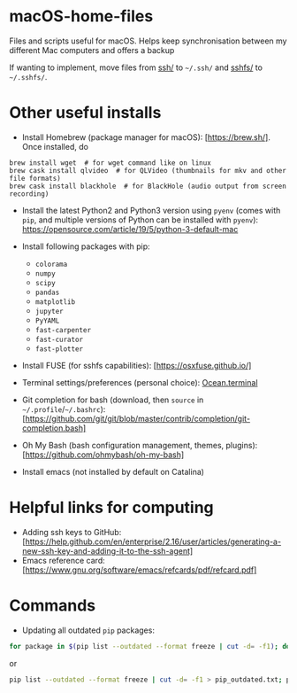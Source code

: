 # macOS-home-files
Files and scripts useful for macOS. Helps keep synchronisation between my different Mac computers and offers a backup

If wanting to implement, move files from [ssh/](ssh/) to `~/.ssh/` and [sshfs/](sshfs/) to `~/.sshfs/`.


# Other useful installs

- Install Homebrew (package manager for macOS): [https://brew.sh/]. Once installed, do
```
brew install wget  # for wget command like on linux
brew cask install qlvideo  # for QLVideo (thumbnails for mkv and other file formats)
brew cask install blackhole  # for BlackHole (audio output from screen recording)
```

- Install the latest Python2 and Python3 version using `pyenv` (comes with `pip`, and multiple versions of Python can be installed with `pyenv`): https://opensource.com/article/19/5/python-3-default-mac
- Install following packages with pip:
  - `colorama`
  - `numpy`
  - `scipy`
  - `pandas`
  - `matplotlib`
  - `jupyter`
  - `PyYAML`
  - `fast-carpenter`
  - `fast-curator`
  - `fast-plotter`

- Install FUSE (for sshfs capabilities): [https://osxfuse.github.io/]
- Terminal settings/preferences (personal choice): [Ocean.terminal](./Ocean/terminal)
- Git completion for bash (download, then `source` in `~/.profile`/`~/.bashrc`): [https://github.com/git/git/blob/master/contrib/completion/git-completion.bash]
- Oh My Bash (bash configuration management, themes, plugins): [https://github.com/ohmybash/oh-my-bash]
- Install emacs (not installed by default on Catalina)


# Helpful links for computing

- Adding ssh keys to GitHub: [https://help.github.com/en/enterprise/2.16/user/articles/generating-a-new-ssh-key-and-adding-it-to-the-ssh-agent]
- Emacs reference card: [https://www.gnu.org/software/emacs/refcards/pdf/refcard.pdf]


# Commands

- Updating all outdated `pip` packages:
```bash
for package in $(pip list --outdated --format freeze | cut -d= -f1); do pip install --upgrade --user $package; done
```

or

```bash
pip list --outdated --format freeze | cut -d= -f1 > pip_outdated.txt; pip install --upgrade --user -r pip_outdated.txt; rm pip_outdated.txt
```
